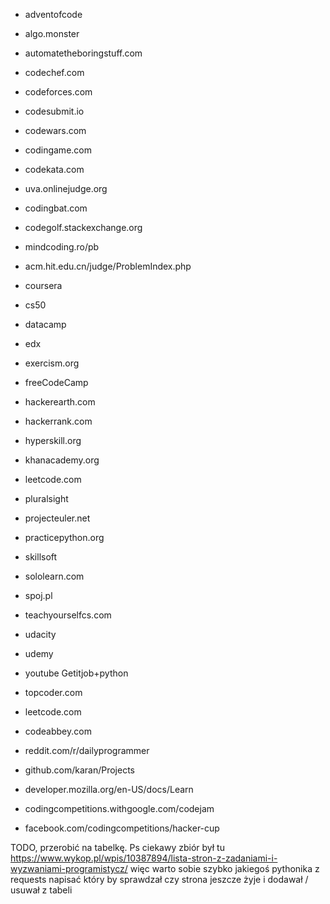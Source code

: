 
- adventofcode
- algo.monster
- automatetheboringstuff.com
- codechef.com
- codeforces.com
- codesubmit.io
- codewars.com
- codingame.com
- codekata.com
- uva.onlinejudge.org
- codingbat.com
- codegolf.stackexchange.org
- mindcoding.ro/pb
- acm.hit.edu.cn/judge/ProblemIndex.php
- coursera
- cs50
- datacamp
- edx
- exercism.org
- freeCodeCamp
- hackerearth.com
- hackerrank.com
- hyperskill.org
- khanacademy.org
- leetcode.com
- pluralsight
- projecteuler.net
- practicepython.org
- skillsoft
- sololearn.com
- spoj.pl
- teachyourselfcs.com
- udacity
- udemy
- youtube Getitjob+python
- topcoder.com
- leetcode.com
- codeabbey.com
- reddit.com/r/dailyprogrammer

- github.com/karan/Projects

- developer.mozilla.org/en-US/docs/Learn
- codingcompetitions.withgoogle.com/codejam
- facebook.com/codingcompetitions/hacker-cup


TODO, przerobić na tabelkę. Ps ciekawy zbiór był tu https://www.wykop.pl/wpis/10387894/lista-stron-z-zadaniami-i-wyzwaniami-programistycz/ więc warto sobie szybko jakiegoś pythonika z requests napisać który by sprawdzał czy strona jeszcze żyje i dodawał / usuwał z tabeli 
